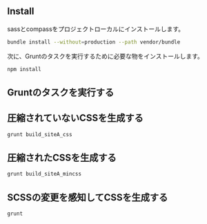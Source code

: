 ## Install

sassとcompassをプロジェクトローカルにインストールします。

```sh
bundle install --without=production --path vendor/bundle
```

次に、Gruntのタスクを実行するために必要な物をインストールします。

```sh
npm install
```

## Gruntのタスクを実行する

## 圧縮されていないCSSを生成する

```sh
grunt build_siteA_css
```

## 圧縮されたCSSを生成する

```sh
grunt build_siteA_mincss
```

## SCSSの変更を感知してCSSを生成する

```sh
grunt
```
